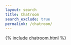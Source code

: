 ```yaml
---
layout: search 
title: Chatroom
search_exclude: true
permalink: /chatroom/
---
```


{% include chatroom.html %}
